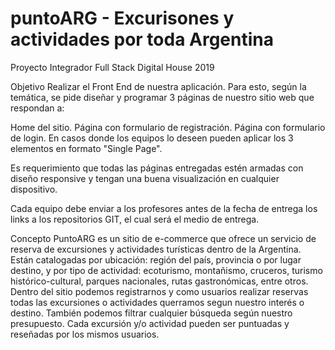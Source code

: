 # puntoARG - Excurisones y actividades por toda Argentina
Proyecto Integrador Full Stack Digital House 2019

Objetivo
Realizar el Front End de nuestra aplicación. Para esto, según la temática, se pide diseñar y programar 3 páginas de nuestro sitio web que respondan a:

Home del sitio.
Página con formulario de registración.
Página con formulario de login.
En casos donde los equipos lo deseen pueden aplicar los 3 elementos en formato "Single Page".

Es requerimiento que todas las páginas entregadas estén armadas con diseño responsive y tengan una buena visualización en cualquier dispositivo.

Cada equipo debe enviar a los profesores antes de la fecha de entrega los links a los repositorios GIT, el cual será el medio de entrega.

Concepto
PuntoARG  es un sitio de e-commerce que ofrece un servicio de reserva de excursiones y actividades turísticas dentro de la Argentina. Están catalogadas por ubicación: región del país, provincia o por lugar destino, y por tipo de actividad: ecoturismo, montañismo, cruceros, turismo histórico-cultural, parques nacionales, rutas gastronómicas,  entre otros.
Dentro del sitio podemos registrarnos  y como usuarios realizar reservas todas las excursiones o actividades querramos segun nuestro interés o destino. También podemos filtrar cualquier búsqueda  según nuestro presupuesto.
Cada excursión y/o actividad pueden ser puntuadas  y  reseñadas por los mismos usuarios. 

